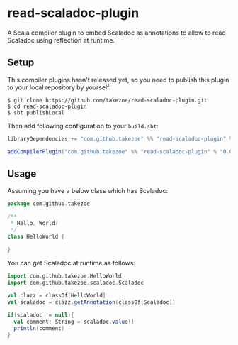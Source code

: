 # read-scaladoc-plugin

A Scala compiler plugin to embed Scaladoc as annotations to allow to read Scaladoc using reflection at runtime.

## Setup

This compiler plugins hasn't released yet, so you need to publish this plugin to your local repository by yourself.

```
$ git clone https://github.com/takezoe/read-scaladoc-plugin.git
$ cd read-scaladoc-plugin
$ sbt publishLocal
```

Then add following configuration to your `build.sbt`:

```scala
libraryDependencies += "com.github.takezoe" %% "read-scaladoc-plugin" % "0.0.1-SNAPSHOT"

addCompilerPlugin("com.github.takezoe" %% "read-scaladoc-plugin" % "0.0.1-SNAPSHOT")
```

## Usage

Assuming you have a below class which has Scaladoc:

```scala
package com.github.takezoe

/**
 * Hello, World!
 */
class HelloWorld {
  
}
```

You can get Scaladoc at runtime as follows:

```scala
import com.github.takezoe.HelloWorld
import com.github.takezoe.scaladoc.Scaladoc

val clazz = classOf[HelloWorld]
val scaladoc = clazz.getAnnotation(classOf[Scaladoc])

if(scaladoc != null){
  val comment: String = scaladoc.value()
  println(comment)
}
```